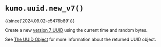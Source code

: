 # `kumo.uuid.new_v7()`

{{since('2024.09.02-c5476b89')}}

Create a new [version 7
UUID](https://www.ietf.org/rfc/rfc9562.html#section-5.7) using the current time
and random bytes.

See [The UUID Object](index.md#the-uuid-object) for more information about the
returned UUID object.


